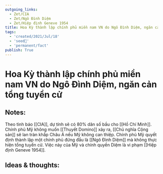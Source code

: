 ```yaml
---
outgoing_links:
  - Zet/CIA
  - Zet/Ngô Đình Diệm
  - Zet/Hiệp định Geneve 1954
title: Hoa Kỳ thành lập chính phủ miền nam VN do Ngô Đình Diệm, ngăn cản tổng tuyển cử
tags:
  - 'created/2021/Jul/18'
  - 'seed🥜'
  - 'permanent/fact'
publish: True
---
```

# Hoa Kỳ thành lập chính phủ miền nam VN do Ngô Đình Diệm, ngăn cản tổng tuyển cử

## Notes:
Theo tình báo [[CIA]], dự tính sẽ có 80% dân số bầu cho [[Hồ Chí Minh]]. Chính phủ Mỹ không muốn [[Thuyết Domino]] xảy ra, [[Chủ nghĩa Cộng sản]] sẽ lan tràn khắp Châu Á nếu Mỹ không can thiệp. Chính phủ Mỹ quyết định thành lập một chính phủ đứng đầu là [[Ngô Đình Diệm]] mà không thực hiện tổng tuyển cử. Việc này của Mỹ và chính quyền Diệm là vi phạm [[Hiệp định Geneve 1954]].

## Ideas & thoughts:
